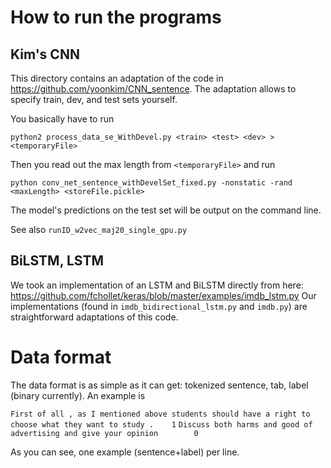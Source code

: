 # How to run the programs

## Kim's CNN

This directory contains an adaptation of the code in https://github.com/yoonkim/CNN_sentence.
The adaptation allows to specify train, dev, and test sets yourself.

You basically have to run

``python2 process_data_se_WithDevel.py <train> <test> <dev> > <temporaryFile>``

Then you read out the max length from `<temporaryFile>` and run

``python conv_net_sentence_withDevelSet_fixed.py -nonstatic -rand <maxLength> <storeFile.pickle>``

The model's predictions on the test set will be output on the command line. 

See also `runID_w2vec_maj20_single_gpu.py`

## BiLSTM, LSTM

We took an implementation of an LSTM and BiLSTM directly from here: https://github.com/fchollet/keras/blob/master/examples/imdb_lstm.py
Our implementations (found in `imdb_bidirectional_lstm.py` and `imdb.py`) are straightforward adaptations of this code.

# Data format

The data format is as simple as it can get: tokenized sentence, tab, label (binary currently). An example is

``First of all , as I mentioned above students should have a right to choose what they want to study .    1``
``Discuss both harms and good of advertising and give your opinion        0``

As you can see, one example (sentence+label) per line.
 
